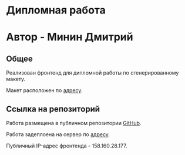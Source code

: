 # Дипломная работа

# Автор - Минин Дмитрий

## Общее

Реализован фронтенд для дипломной работы по сгенерированному макету. 

Макет расположен по [адресу](https://disk.yandex.ru/d/-6Z_ZvRVuZ1QkQ).

## Ссылка на репозиторий

Работа размещена в публичном репозитории [GitHub](https://github.com/MininDmitriy/movies-explorer-frontend).

Работа задеплоена на сервер по [адресу](https://dbminin.diplom.nomoredomains.rocks).

Публичный IP-адрес фронтенда - 158.160.28.177.